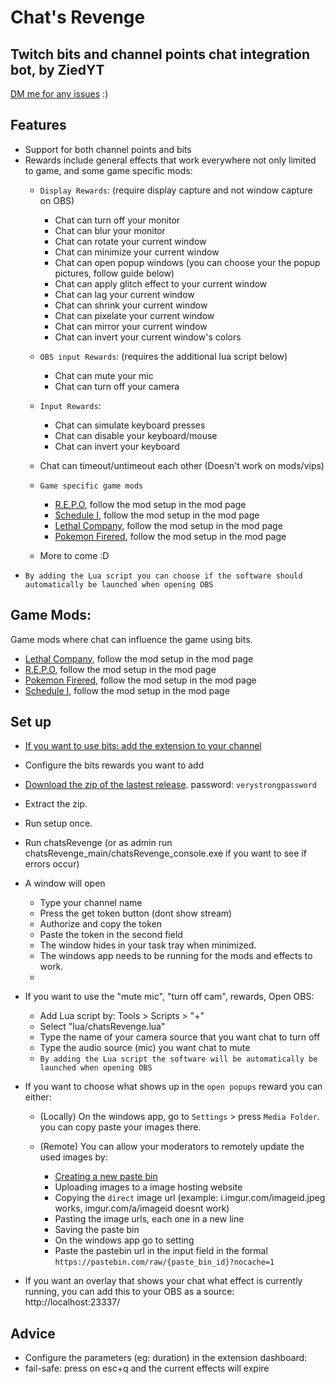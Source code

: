# Chat's Revenge
## Twitch bits and channel points chat integration bot, by ZiedYT
[DM me for any issues](https://twitter.com/ZiedYT) :)
## Features
- Support for both channel points and bits
- Rewards include general effects that work everywhere not only limited to game, and some game specific mods:
    - `Display Rewards`: (require display capture and not window capture on OBS)
        - Chat can turn off your monitor
        - Chat can blur your monitor
        - Chat can rotate your current window
        - Chat can minimize your current window
        - Chat can open popup windows (you can choose your the popup pictures, follow guide below)
        - Chat can apply glitch effect to your current window
        - Chat can lag your current window
        - Chat can shrink your current window
        - Chat can pixelate your current window
        - Chat can mirror your current window
        - Chat can invert your current window's colors
    - `OBS input Rewards`: (requires the additional lua script below)
        - Chat can mute your mic 
        - Chat can turn off your camera
    - `Input Rewards`:
        - Chat can simulate keyboard presses
        - Chat can disable your keyboard/mouse
        - Chat can invert your keyboard
          
    - Chat can timeout/untimeout each other (Doesn't work on mods/vips)
    - `Game specific game mods`
        - [R.E.P.O](https://thunderstore.io/c/repo/p/ZiedYT/Chats_Revenge_REPO/), follow the mod setup in the mod page
        - [Schedule I](https://thunderstore.io/c/schedule-i/p/ZiedYT/Chats_Revenge_Schedule_I/), follow the mod setup in the mod page
        - [Lethal Company](https://thunderstore.io/c/lethal-company/p/ZiedYT/ChatsRevenge/), follow the mod setup in the mod page
        - [Pokemon Firered](https://github.com/ZiedYT/chatsRevenge-firered/), follow the mod setup in the mod page
    - More to come :D
- `By adding the Lua script you can choose if the software should automatically be launched when opening OBS`
  
## Game Mods:
Game mods where chat can influence the game using bits.

- [Lethal Company](https://thunderstore.io/c/lethal-company/p/ZiedYT/ChatsRevenge/), follow the mod setup in the mod page
- [R.E.P.O](https://thunderstore.io/c/repo/p/ZiedYT/Chats_Revenge_REPO/), follow the mod setup in the mod page
- [Pokemon Firered](https://github.com/ZiedYT/chatsRevenge-firered/), follow the mod setup in the mod page
- [Schedule I](https://thunderstore.io/c/schedule-i/p/ZiedYT/Chats_Revenge_Schedule_I/), follow the mod setup in the mod page

## Set up
- [If you want to use bits: add the extension to your channel](https://dashboard.twitch.tv/extensions/6fwhzhvt0ljihf9o1vzvjfp12jvkax)
- Configure the bits rewards you want to add
- [Download the zip of the lastest release](https://github.com/ZiedYT/chats-revenge-public/releases/latest). password: `verystrongpassword`
- Extract the zip.
- Run setup once.
- Run chatsRevenge (or as admin run chatsRevenge_main/chatsRevenge_console.exe if you want to see if errors occur)
- A window will open
    - Type your channel name
    - Press the get token button (dont show stream)
    - Authorize and copy the token
    - Paste the token in the second field
    - The window hides in your task tray when minimized. 
    - The windows app needs to be running for the mods and effects to work.
    - 
- If you want to use the "mute mic", "turn off cam", rewards, Open OBS:
    - Add Lua script by: Tools > Scripts > "+"
    - Select "lua/chatsRevenge.lua"
    - Type the name of your camera source that you want chat to turn off
    - Type the audio source (mic) you want chat to mute
    - `By adding the Lua script the software will be automatically be launched when opening OBS`
- If you want to choose what shows up in the `open popups` reward you can either:
    - (Locally) On the windows app, go to `Settings` > press `Media Folder`. you can copy paste your images there.
      
    - (Remote) You can allow your moderators to remotely update the used images by:
        - [Creating a new paste bin](https://pastebin.com/)
        - Uploading images to a image hosting website
        - Copying the `direct` image url (example: i.imgur.com/imageid.jpeg works, imgur.com/a/imageid doesnt work)
        - Pasting the image urls, each one in a new line
        - Saving the paste bin
        - On the windows app go to setting
        - Paste the pastebin url in the input field in the formal `https://pastebin.com/raw/{paste_bin_id}?nocache=1`
          
- If you want an overlay that shows your chat what effect is currently running, you can add this to your OBS as a source: http://localhost:23337/
  
## Advice
- Configure the parameters (eg: duration) in the extension dashboard:
- fail-safe: press on esc+q and the current effects will expire


